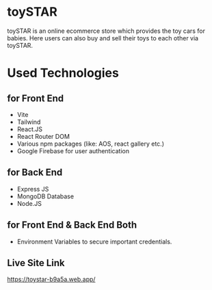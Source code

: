 # toySTAR

toySTAR is an online ecommerce store which provides the toy cars for babies. Here users can also buy and sell their toys to each other via toySTAR.

# Used Technologies

## for Front End

- Vite
- Tailwind
- React.JS
- React Router DOM
- Various npm packages (like: AOS, react gallery etc.)
- Google Firebase for user authentication

## for Back End

- Express JS
- MongoDB Database
- Node.JS

## for Front End & Back End Both

- Environment Variables to secure important credentials.

## Live Site Link

https://toystar-b9a5a.web.app/
